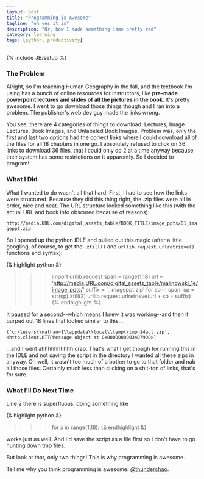 ```yaml
---
layout: post
title: "Programming is Awesome"
tagline: "oh yes it is"
description: "Or, how I made something lame pretty rad"
category: learning
tags: [python, productivity]
---
```

{% include JB/setup %}

### The Problem

Alright, so I'm teaching Human Geography in the fall, and the textbook I'm 
using has a bunch of online resources for instructors, like **pre-made 
powerpoint lectures and slides of all the pictures in the book**. It's pretty
awesome. I went to go download those things though and I ran into a problem. 
The publisher's web dev guy made the links wrong.

You see, there are 4 categories of things to download: Lectures, Image Lectures,
Book Images, and Unlabeled Book Images. Problem was, only the first and last
two options had the correct links where I could download all of the files 
for all 18 chapters in one go. I absolutely refused to click on 36 links to
download 36 files, that I could only do 2 at a time anyway because their 
system has some restrictions on it apparently. So I decided to program!

### What I Did

What I wanted to do wasn't all that hard. First, I had to see how the links 
were structured. Because they did this thing right, the .zip files were all 
in order, nice and neat. The URL structure looked something like this (with
the actual URL and book info obscured because of reasons):

`http://media.URL.com/digital_assets_table/BOOK_TITLE/image_ppts/01_imageppt.zip`

So I opened up the python IDLE and pulled out this magic (after a little 
googling, of course, to get the `.zfill()` and `urllib.request.urlretrieve()` 
functions and syntax):

{& highlight python &}
>>> import urllib.request
>>> span = range(1,18)
>>> url = 'http://media.URL.com/digital_assets_table/malinowski_1e/image_ppts/'
>>> suffix = '_imageppt.zip'
>>> for sp in span:
	sp = str(sp).zfill(2)
	urllib.request.urlretrieve(url + sp + suffix)
{% endhighlight %}

It paused for a second--which means I knew it was working--and then it burped 
out 18 lines that looked similar to this...

`('c:\\users\\nathan~1\\appdata\\local\\temp\\tmpn14acl.zip', 
<http.client.HTTPMessage object at 0x00000000034D7908>)`

...and I went ahhhhhhhhhh crap. That's what I get though for running this 
in the IDLE and not saving the script in the directory I wanted all these 
zips in anyway. Oh well, it wasn't too much of a bother to go to that folder 
and nab all those files. Certainly much less than clicking on a shit-ton of 
links, that's for sure.

### What I'll Do Next Time

Line 2 there is superfluous, doing something like 

{& highlight python &}
>>> for x in range(1,18):
{& endhighlight &}

works just as well. And I'd save the script as a file first so I don't have 
to go hunting down tmp files.

But look at that, only two things! This is why programming is awesome.

Tell me why you think programming is awesome:
[@thunderchao](https://twitter.com/intent/tweet?screen_name=thunderchao).
